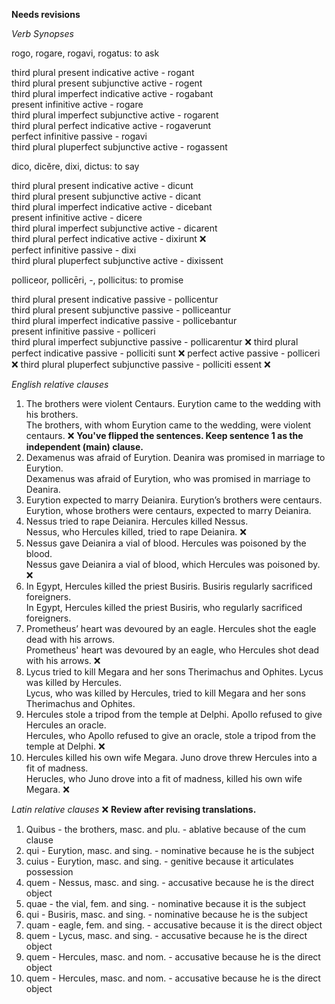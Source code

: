 **Needs revisions**

*Verb Synopses*  

rogo, rogare, rogavi, rogatus: to ask  

third plural present indicative active - rogant  
third plural present subjunctive active - rogent  
third plural imperfect indicative active - rogabant  
present infinitive active - rogare  
third plural imperfect subjunctive active - rogarent  
third plural perfect indicative active - rogaverunt  
perfect infinitive passive - rogavi  
third plural pluperfect subjunctive active - rogassent  

dico, dicĕre, dixi, dictus: to say  

third plural present indicative active - dicunt  
third plural present subjunctive active - dicant  
third plural imperfect indicative active - dicebant  
present infinitive active - dicere  
third plural imperfect subjunctive active - dicarent  
third plural perfect indicative active - dixirunt  ❌  
perfect infinitive passive - dixi  
third plural pluperfect subjunctive active - dixissent  

polliceor, pollicēri, -, pollicitus: to promise  

third plural present indicative passive - pollicentur  
third plural present subjunctive passive - polliceantur  
third plural imperfect indicative passive - pollicebantur  
present infinitive passive - polliceri  
third plural imperfect subjunctive passive - pollicarentur  ❌
third plural perfect indicative passive - polliciti sunt  ❌
perfect active passive -  polliceri ❌
third plural pluperfect subjunctive passive - polliciti essent  ❌

*English relative clauses*  

1. The brothers were violent Centaurs. Eurytion came to the wedding with his brothers.                                                                              
The brothers, with whom Eurytion came to the wedding, were violent centaurs.  ❌ **You've flipped the sentences.  Keep sentence 1 as the independent (main) clause.**
2. Dexamenus was afraid of Eurytion. Deanira was promised in marriage to Eurytion.  
Dexamenus was afraid of Eurytion, who was promised in marriage to Deanira.  
3. Eurytion expected to marry Deianira. Eurytion’s brothers were centaurs.  
Eurytion, whose brothers were centaurs, expected to marry Deianira.
4. Nessus tried to rape Deianira. Hercules killed Nessus.  
Nessus, who Hercules killed, tried to rape Deianira.   ❌
5. Nessus gave Deianira a vial of blood. Hercules was poisoned by the blood.  
Nessus gave Deianira a vial of blood, which Hercules was poisoned by.  ❌
6. In Egypt, Hercules killed the priest Busiris. Busiris regularly sacrificed foreigners.  
In Egypt, Hercules killed the priest Busiris, who regularly sacrificed foreigners.  
7. Prometheus’ heart was devoured by an eagle. Hercules shot the eagle dead with his arrows.  
Prometheus' heart was devoured by an eagle, who Hercules shot dead with his arrows.  ❌
8. Lycus tried to kill Megara and her sons Therimachus and Ophites. Lycus was killed by Hercules.  
Lycus, who was killed by Hercules, tried to kill Megara and her sons Therimachus and Ophites.
9. Hercules stole a tripod from the temple at Delphi. Apollo refused to give Hercules an oracle.  
Hercules, who Apollo refused to give an oracle, stole a tripod from the temple at Delphi.  ❌
10. Hercules killed his own wife Megara. Juno drove threw Hercules into a fit of madness.  
Herucles, who Juno drove into a fit of madness, killed his own wife Megara.  ❌

*Latin relative clauses*  ❌ **Review after revising translations.**

1. Quibus - the brothers, masc. and plu. - ablative because of the cum clause  
2. qui - Eurytion, masc. and sing. - nominative because he is the subject
3. cuius  - Eurytion, masc. and sing. - genitive because it articulates possession
4. quem - Nessus, masc. and sing. - accusative because he is the direct object
5. quae - the vial, fem. and sing. - nominative because it is the subject
6. qui - Busiris, masc. and sing. - nominative because he is the subject
7. quam - eagle, fem. and sing. - accusative because it is the direct object
8. quem - Lycus, masc. and sing. - accusative because he is the direct object
9. quem - Hercules, masc. and nom. - accusative because he is the direct object
10. quem - Hercules, masc. and nom. - accusative because he is the direct object  
